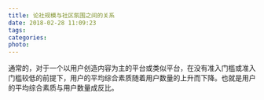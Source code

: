 ```yaml
---
title: 论社规模与社区氛围之间的关系
date: 2018-02-28 11:09:23
tags:
categories:
photo:
---
```


通常的，对于一个以用户创造内容为主的平台或类似平台，在没有准入门槛或准入门槛较低的前提下，用户的平均综合素质随着用户数量的上升而下降。也就是用户的平均综合素质与用户数量成反比。
